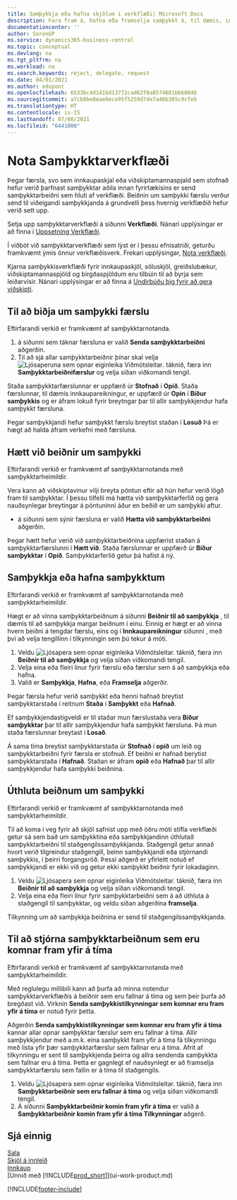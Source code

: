 ```yaml
---
title: Samþykkja eða hafna skjölum í verkflæði| Microsoft Docs
description: Fara fram á, hafna eða framselja samþykkt á, til dæmis, innkaupa- eða söluskjali, sem hluta af verkflæði.
documentationcenter: ''
author: SorenGP
ms.service: dynamics365-business-central
ms.topic: conceptual
ms.devlang: na
ms.tgt_pltfrm: na
ms.workload: na
ms.search.keywords: reject, delegate, request
ms.date: 04/01/2021
ms.author: edupont
ms.openlocfilehash: 6533bc4d141bd13772cad62f8a8574681bb60846
ms.sourcegitcommit: a7cb0be8eae6ece95f5259d7de7a48b385c9cfeb
ms.translationtype: HT
ms.contentlocale: is-IS
ms.lasthandoff: 07/08/2021
ms.locfileid: "6441000"
---
```

# <a name="use-approval-workflows"></a>Nota Samþykktarverkflæði
Þegar færsla, svo sem innkaupaskjal eða viðskiptamannaspjald sem stofnað hefur verið þarfnast samþykktar aðila innan fyrirtækisins er send samþykktarbeiðni sem hluti af verkflæði. Beiðnin um samþykki færslu verður send til viðeigandi samþykkjanda á grundvelli þess hvernig verkflæðið hefur verið sett upp.

Setja upp samþykktarverkflæði á síðunni **Verkflæði**. Nánari upplýsingar er að finna í [Uppsetning Verkflæði](across-set-up-workflows.md).

Í viðbót við samþykktarverkflæði sem lýst er í þessu efnisatriði, geturðu framkvæmt ýmis önnur verkflæðisverk. Frekari upplýsingar, [Nota verkflæði](across-use-workflows.md).

Kjarna samþykkisverkflæði fyrir innkaupaskjöl, söluskjöl, greiðslubækur, viðskiptamannaspjöld og birgðaspjöldum eru tilbúin til að byrja sem leiðarvísir. Nánari upplýsingar er að finna á [Undirbúðu þig fyrir að gera viðskipti](ui-get-ready-business.md).

## <a name="to-request-approval-of-a-record"></a>Til að biðja um samþykki færslu
Eftirfarandi verkið er framkvæmt af samþykktarnotanda.

1. á síðunni sem táknar færsluna er valið **Senda samþykktarbeiðni** aðgerðin.
2. Til að sjá allar samþykktarbeiðnir þínar skal velja ![Ljósaperuna sem opnar eiginleika Viðmótsleitar](media/ui-search/search_small.png "Segðu mér hvað þú vilt gera"). táknið, færa inn **Samþykktarbeiðnifærslur** og velja síðan viðkomandi tengil.  

Staða samþykktarfærslunnar er uppfærð úr **Stofnað** í **Opið**. Staða færslunnar, til dæmis innkaupareikningur, er uppfærð úr **Opin** í **Bíður samþykkis** og er áfram lokuð fyrir breytngar þar til allir samþykkjendur hafa samþykkt færsluna.

Þegar samþykkjandi hefur samþykkt færslu breytist staðan í **Losuð** Þá er hægt að halda áfram verkefni með færsluna.

## <a name="to-cancel-requests-for-approval"></a>Hætt við beiðnir um samþykki
Eftirfarandi verkið er framkvæmt af samþykktarnotanda með samþykktarheimildir.

Vera kann að viðskiptavinur vilji breyta pöntun eftir að hún hefur verið lögð fram til samþykktar. Í þessu tilfelli má hætta við samþykktarferlið og gera nauðsynlegar breytingar á pöntuninni áður en beðið er um samþykki aftur.

- á síðunni sem sýnir færsluna er valið **Hætta við samþykktarbeiðni** aðgerðin.

Þegar hætt hefur verið við samþykktarbeiðnina uppfærist staðan á samþykktarfærslunni í **Hætt við**. Staða færslunnar er uppfærð úr **Bíður samþykktar** í **Opið**. Samþykktarferlið getur þá hafist á ný.

## <a name="to-approve-or-reject-requests-for-approval"></a>Samþykkja eða hafna samþykktum
Eftirfarandi verkið er framkvæmt af samþykktarnotanda með samþykktarheimildir.

Hægt er að vinna samþykktarbeiðnum á síðunni **Beiðnir til að samþykkja** , til dæmis til að samþykkja margar beiðnum í einu. Einnig er hægt er að vinna hvern beiðni á tengdar færslu, eins og í **Innkaupareikningur** síðunni , með því að velja tengillinn í tilkynningin sem þú tekur á móti.

1. Veldu ![Ljósapera sem opnar eiginleika Viðmótsleitar.](media/ui-search/search_small.png "Segðu mér hvað þú vilt gera") táknið, færa inn **Beiðnir til að samþykkja** og velja síðan viðkomandi tengil.
2. Velja eina eða fleiri línur fyrir færslu eða færslur sem á að samþykkja eða hafna.
3. Valið er **Samþykkja**, **Hafna**, eða **Framselja** aðgerðir.

Þegar færsla hefur verið samþykkt eða henni hafnað breytist samþykktarstaða í reitnum **Staða** í **Samþykkt** eða **Hafnað**.

Ef samþykkjendastigveldi er til staðar mun færslustaða vera **Bíður samþykktar** þar til allir samþykkjendur hafa samþykkt færsluna. Þá mun staða færslunnar breytast í **Losað**.

Á sama tíma breytist samþykktarstaða úr **Stofnað** í **opið** um leið og samþykktarbeiðni fyrir færsla er stofnuð. Ef beiðni er hafnað berytist samþykktarstaða í **Hafnað**. Staðan er áfram **opið** eða **Hafnað** þar til allir samþykkjendur hafa samþykki beiðnina.

## <a name="to-delegate-requests-for-approval"></a>Úthluta beiðnum um samþykki
Eftirfarandi verkið er framkvæmt af samþykktarnotanda með samþykktarheimildir.

Til að koma í veg fyrir að skjöl safnist upp með öðru móti stífla verkflæði getur sá sem bað um samþykktina eða samþykkjandinn úthlutað samþykktarbeiðni til staðgengilssamþykkjanda. Staðgengil getur annað hvort verið tilgreindur staðgengill, beinn samþykkjandi eða stjórnandi samþykkis, í þeirri forgangsröð. Þessi aðgerð er yfirleitt notuð ef samþykkjandi er ekki við og getur ekki samþykkt beiðnir fyrir lokadaginn.

1. Veldu ![Ljósapera sem opnar eiginleika Viðmótsleitar.](media/ui-search/search_small.png "Segðu mér hvað þú vilt gera") táknið, færa inn **Beiðnir til að samþykkja** og velja síðan viðkomandi tengil.
2. Velja eina eða fleiri línur fyrir samþykktarbeiðni sem á að úthluta á staðgengil til samþykktar, og veldu síðan aðgerðina **framselja**.

Tilkynning um að samþykkja beiðnina er send til staðgengilssamþykkjanda.

## <a name="to-manage-overdue-approval-requests"></a>Til að stjórna samþykktarbeiðnum sem eru komnar fram yfir á tíma
Eftirfarandi verkið er framkvæmt af samþykktarnotanda með samþykktarheimildir.

Með reglulegu millibili kann að þurfa að minna notendur samþykktarverkflæðis á beiðnir sem eru fallnar á tíma og sem þeir þurfa að bregðast við. Virknin **Senda samþykkistilkynningar sem komnar eru fram yfir á tíma** er notuð fyrir þetta.

Aðgerðin **Senda samþykkistilkynningar sem komnar eru fram yfir á tíma** kannar allar opnar samþykktar færslur sem eru fallnar á tíma. Allir samþykkjendur með a.m.k. eina samþykkt fram yfir á tíma fá tilkynningu með lista yfir þær samþykktarfærslur sem fallnar eru á tíma. Afrit af tilkynningu er sent til samþykkjenda þeirra og allra sendenda samþykkta sem fallnar eru á tíma. Þetta er gagnlegt ef nauðsynlegt er að framselja samþykktarfærslu sem fallin er á tíma til staðgengils.

1. Veldu ![Ljósapera sem opnar eiginleika Viðmótsleitar.](media/ui-search/search_small.png "Segðu mér hvað þú vilt gera") táknið, færa inn **Samþykktarbeiðnir sem eru fallnar á tíma** og velja síðan viðkomandi tengil.
2. Á síðunni **Samþykktarbeiðnir komin fram yfir á tíma** er valið á **Samþykktarbeiðnir komin fram yfir á tíma Tilkynningar** aðgerð.

## <a name="see-also"></a>Sjá einnig
[Sala](sales-manage-sales.md)    
[Skjöl á innleið](across-income-documents.md)  
[Innkaup](purchasing-manage-purchasing.md)  
[Unnið með [!INCLUDE[prod_short](includes/prod_short.md)]](ui-work-product.md)


[!INCLUDE[footer-include](includes/footer-banner.md)]